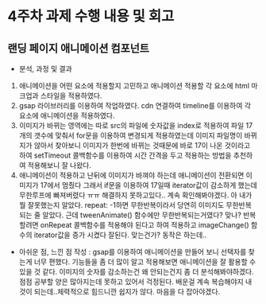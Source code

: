 # 4주차 과제 수행 내용 및 회고

## 랜딩 페이지 애니메이션 컴포넌트

- 분석, 과정 및 결과
1. 애니메이션을 어떤 요소에 적용할지 고민하고 애니메이션 적용할 각 요소에 html 마크업과 스타일을 적용하였다.
2. gsap 라이브러리를 이용하여 작업하였다. cdn 연결하여 timeline를 이용하여 각 요소에 애니메이션을 적용하였다.
3. 이미지가 바뀌는 영역에는 따로 src의 파일에 숫자값을 index로 적용하여 파일 17개의 갯수에 맞춰서 for문을 이용하여 변경되게 적용하였는데 이미지 파일명이 바뀌지가 않아서 찾아보니 이미지가 한번에 바뀌는 것때문에 바로 17이 나온 것이라고 하여 setTimeout 콜백함수를 이용하여 시간 간격을 두고 적용하는 방법을 추천하여 적용해보니 잘 나왔다.
4. 애니메이션이 적용하고 난뒤에 이미지가 바껴야 하는데 애니메이션이 전환되면 이미지가 17에서 멈췄다 그래서 if문을 이용하여 17일때 iterator값이 감소하게 했는데 무한루프에 빠져버렸다 ㅠㅠ 해결하지 못하고있다.. 계속 확인해봐야겠다. 아 내가 뭘 잘못했는지 알았다. repeat: -1하면 무한반복이라서 당연히 이미지도 무한반복 되는 줄 알았다. 근데 tweenAnimate() 함수에만 무한반복되는거였다? 맞나? 반복할려면 onRepeat 콜백함수를 적용해야 된다고 하여 적용하고 imageChange() 함수의 iterator값을 증가 시켰다 잘된다. 맞는건가? 동작은 하는데..

- 아쉬운 점, 느낀 점 작성
: gsap를 이용하여 애니메이션을 만들어 보니 선택자를 찾는게 너무 편했다. 기능들을 좀 더 많이 알고 적용해보면 애니메이션을 잘 활용할 수 있을 것 같다. 이미지의 숫자를 감소하는건 왜 안되는건지 좀 더 분석해봐야하겠다. 점점 공부할 양은 많아지는데 못하고 있어서 걱정된다. 배운걸 계속 복습해야지 내것이 되는데..체력적으로 힘드니깐 쉽지가 않다. 마음을 다 잡아야겠다.